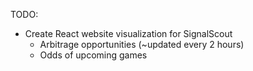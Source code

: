 TODO:

- Create React website visualization for SignalScout
  - Arbitrage opportunities (~updated every 2 hours)
  - Odds of upcoming games
